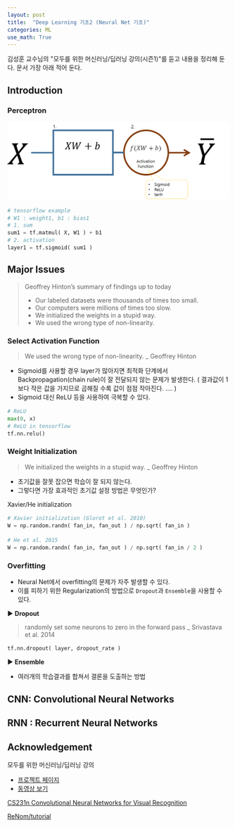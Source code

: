 ```yaml
---
layout: post
title:  "Deep Learning 기초2 (Neural Net 기초)"
categories: ML
use_math: True
---
```


김성훈 교수님의 "모두를 위한 머신러닝/딥러닝 강의(시즌1)"를 듣고 내용을 정리해 둔다. 문서 가장 아래 적어 둔다.

## Introduction

### Perceptron

![](assets/img/2019-01-25/003perceptron.png)

```python
# tensorflow example
# W1 : weight1, b1 : bias1
# 1. sum
sum1 = tf.matmul( X, W1 ) + b1
# 2. activation
layer1 = tf.sigmoid( sum1 )
```

## Major Issues

> Geoffrey Hinton’s summary of findings up to today
> * Our labeled datasets were thousands of times too small.
> * Our computers were millions of times too slow.
> * We initialized the weights in a stupid way.
> * We used the wrong type of non-linearity.

### Select Activation Function

> We used the wrong type of non-linearity.
> _ Geoffrey Hinton

* Sigmoid를 사용할 경우 layer가 많아지면 최적화 단계에서 Backpropagation(chain rule)이 잘 전달되지 않는 문제가 발생한다. ( 결과값이 1보다 작은 값을 가지므로 곱해질 수록 값이 점점 작아진다. .... )
* Sigmoid 대신 ReLU 등을 사용하여 극복할 수 있다.

```python
# ReLU
max(0, x)
# ReLU in tensorflow
tf.nn.relu()
```

### Weight Initialization

> We initialized the weights in a stupid way.
> _ Geoffrey Hinton

* 초기값을 잘못 잡으면 학습이 잘 되지 않는다.
* 그렇다면 가장 효과적인 초기값 설정 방법은 무엇인가?

Xavier/He initialization

``` python
# Xavier initialization (Glorot et al. 2010)
W = np.random.randn( fan_in, fan_out ) / np.sqrt( fan_in )

# He et al. 2015
W = np.random.randn( fan_in, fan_out ) / np.sqrt( fan_in / 2 )
```

### Overfitting

* Neural Net에서 overfitting의 문제가 자주 발생할 수 있다.
* 이를 피하기 위한 Regularization의 방법으로 `Dropout`과 `Ensemble`을 사용할 수 있다.

▶ __Dropout__

> randomly set some neurons to zero in the forward pass
> _ Srivastava et al. 2014

```python
tf.nn.dropout( layer, dropout_rate )
```

▶ __Ensemble__

* 여러개의 학습결과를 합쳐서 결론을 도출하는 방법

## CNN: Convolutional Neural Networks


## RNN : Recurrent Neural Networks




## Acknowledgement

모두를 위한 머신러닝/딥러닝 강의
* [프로젝트 페이지](http://hunkim.github.io/ml/)
* [동영상 보기](https://www.youtube.com/playlist?list=PLlMkM4tgfjnLSOjrEJN31gZATbcj_MpUm)

[CS231n Convolutional Neural Networks for Visual Recognition](http://cs231n.github.io/neural-networks-1/)

[ReNom/tutorial](https://www.renom.jp/notebooks/tutorial/basic_algorithm/activation_types/notebook.html)

